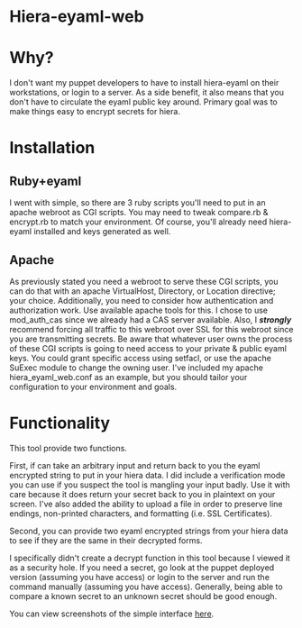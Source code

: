 **Hiera-eyaml-web**
===================

Why?
===
I don't want my puppet developers to have to install hiera-eyaml on their workstations, or login to a server.  As a side benefit, it also means that you don't have to circulate the eyaml public key around.  Primary goal was to make things easy to encrypt secrets for hiera.

Installation
===
Ruby+eyaml
---
I went with simple, so there are 3 ruby scripts you'll need to put in an apache webroot as CGI scripts.  You may need to tweak compare.rb & encrypt.rb to match your environment.  Of course, you'll already need hiera-eyaml installed and keys generated as well.  

Apache
---
As previously stated you need a webroot to serve these CGI scripts, you can do that with an apache VirtualHost, Directory, or Location directive; your choice.  Additionally, you need to consider how authentication and authorization work.  Use available apache tools for this.  I chose to use mod_auth_cas since we already had a CAS server available.  Also, I ***strongly*** recommend forcing all traffic to this webroot over SSL for this webroot since you are transmitting secrets.  Be aware that whatever user owns the process of these CGI scripts is going to need access to your private & public eyaml keys.  You could grant specific access using setfacl, or use the apache SuExec module to change the owning user.  I've included my apache hiera_eyaml_web.conf as an example, but you should tailor your configuration to your environment and goals.

Functionality
===
This tool provide two functions.

First, if can take an arbitrary input and return back to you the eyaml encrypted string to put in your hiera data.  I did include a verification mode you can use if you suspect the tool is mangling your input badly.  Use it with care because it does return your secret back to you in plaintext on your screen.  I've also added the ability to upload a file in order to preserve line endings, non-printed characters, and formatting (i.e. SSL Certificates).

Second, you can provide two eyaml encrypted strings from your hiera data to see if they are the same in their decrypted forms.

I specifically didn't create a decrypt function in this tool because I viewed it as a security hole.  If you need a secret, go look at the puppet deployed version (assuming you have access) or login to the server and run the command manually (assuming you have access).  Generally, being able to compare a known secret to an unknown secret should be good enough.

You can view screenshots of the simple interface [here](http://imgur.com/a/GEgH1).